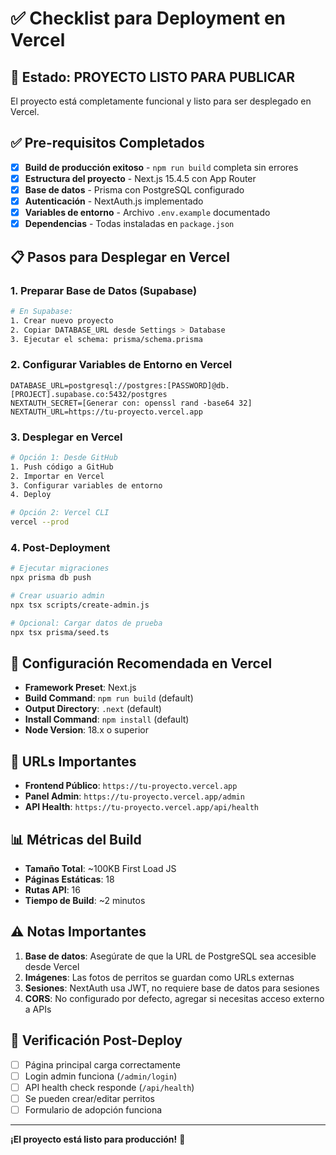 # ✅ Checklist para Deployment en Vercel

## 🎉 Estado: **PROYECTO LISTO PARA PUBLICAR**

El proyecto está completamente funcional y listo para ser desplegado en Vercel.

## ✅ Pre-requisitos Completados

- [x] **Build de producción exitoso** - `npm run build` completa sin errores
- [x] **Estructura del proyecto** - Next.js 15.4.5 con App Router
- [x] **Base de datos** - Prisma con PostgreSQL configurado
- [x] **Autenticación** - NextAuth.js implementado
- [x] **Variables de entorno** - Archivo `.env.example` documentado
- [x] **Dependencias** - Todas instaladas en `package.json`

## 📋 Pasos para Desplegar en Vercel

### 1. **Preparar Base de Datos (Supabase)**
```bash
# En Supabase:
1. Crear nuevo proyecto
2. Copiar DATABASE_URL desde Settings > Database
3. Ejecutar el schema: prisma/schema.prisma
```

### 2. **Configurar Variables de Entorno en Vercel**
```env
DATABASE_URL=postgresql://postgres:[PASSWORD]@db.[PROJECT].supabase.co:5432/postgres
NEXTAUTH_SECRET=[Generar con: openssl rand -base64 32]
NEXTAUTH_URL=https://tu-proyecto.vercel.app
```

### 3. **Desplegar en Vercel**
```bash
# Opción 1: Desde GitHub
1. Push código a GitHub
2. Importar en Vercel
3. Configurar variables de entorno
4. Deploy

# Opción 2: Vercel CLI
vercel --prod
```

### 4. **Post-Deployment**
```bash
# Ejecutar migraciones
npx prisma db push

# Crear usuario admin
npx tsx scripts/create-admin.js

# Opcional: Cargar datos de prueba
npx tsx prisma/seed.ts
```

## 🔧 Configuración Recomendada en Vercel

- **Framework Preset**: Next.js
- **Build Command**: `npm run build` (default)
- **Output Directory**: `.next` (default)
- **Install Command**: `npm install` (default)
- **Node Version**: 18.x o superior

## 🚀 URLs Importantes

- **Frontend Público**: `https://tu-proyecto.vercel.app`
- **Panel Admin**: `https://tu-proyecto.vercel.app/admin`
- **API Health**: `https://tu-proyecto.vercel.app/api/health`

## 📊 Métricas del Build

- **Tamaño Total**: ~100KB First Load JS
- **Páginas Estáticas**: 18
- **Rutas API**: 16
- **Tiempo de Build**: ~2 minutos

## ⚠️ Notas Importantes

1. **Base de datos**: Asegúrate de que la URL de PostgreSQL sea accesible desde Vercel
2. **Imágenes**: Las fotos de perritos se guardan como URLs externas
3. **Sesiones**: NextAuth usa JWT, no requiere base de datos para sesiones
4. **CORS**: No configurado por defecto, agregar si necesitas acceso externo a APIs

## 🎯 Verificación Post-Deploy

- [ ] Página principal carga correctamente
- [ ] Login admin funciona (`/admin/login`)
- [ ] API health check responde (`/api/health`)
- [ ] Se pueden crear/editar perritos
- [ ] Formulario de adopción funciona

---

**¡El proyecto está listo para producción!** 🚀